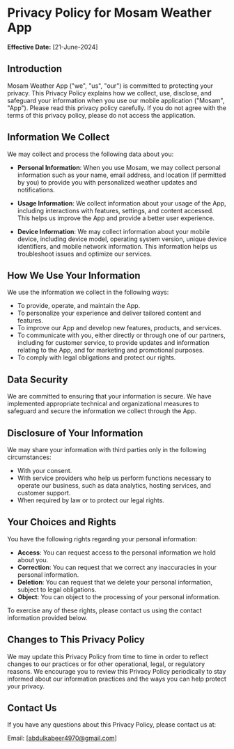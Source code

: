 # Privacy Policy for Mosam Weather App

**Effective Date:** [21-June-2024]

## Introduction

Mosam Weather App ("we", "us", "our") is committed to protecting your privacy. This Privacy Policy explains how we collect, use, disclose, and safeguard your information when you use our mobile application ("Mosam", "App"). Please read this privacy policy carefully. If you do not agree with the terms of this privacy policy, please do not access the application.

## Information We Collect

We may collect and process the following data about you:

- **Personal Information**: When you use Mosam, we may collect personal information such as your name, email address, and location (if permitted by you) to provide you with personalized weather updates and notifications.
  
- **Usage Information**: We collect information about your usage of the App, including interactions with features, settings, and content accessed. This helps us improve the App and provide a better user experience.
  
- **Device Information**: We may collect information about your mobile device, including device model, operating system version, unique device identifiers, and mobile network information. This information helps us troubleshoot issues and optimize our services.

## How We Use Your Information

We use the information we collect in the following ways:

- To provide, operate, and maintain the App.
- To personalize your experience and deliver tailored content and features.
- To improve our App and develop new features, products, and services.
- To communicate with you, either directly or through one of our partners, including for customer service, to provide updates and information relating to the App, and for marketing and promotional purposes.
- To comply with legal obligations and protect our rights.

## Data Security

We are committed to ensuring that your information is secure. We have implemented appropriate technical and organizational measures to safeguard and secure the information we collect through the App.

## Disclosure of Your Information

We may share your information with third parties only in the following circumstances:

- With your consent.
- With service providers who help us perform functions necessary to operate our business, such as data analytics, hosting services, and customer support.
- When required by law or to protect our legal rights.

## Your Choices and Rights

You have the following rights regarding your personal information:

- **Access**: You can request access to the personal information we hold about you.
- **Correction**: You can request that we correct any inaccuracies in your personal information.
- **Deletion**: You can request that we delete your personal information, subject to legal obligations.
- **Object**: You can object to the processing of your personal information.

To exercise any of these rights, please contact us using the contact information provided below.

## Changes to This Privacy Policy

We may update this Privacy Policy from time to time in order to reflect changes to our practices or for other operational, legal, or regulatory reasons. We encourage you to review this Privacy Policy periodically to stay informed about our information practices and the ways you can help protect your privacy.

## Contact Us

If you have any questions about this Privacy Policy, please contact us at:

Email: [abdulkabeer4970@gmail.com]
